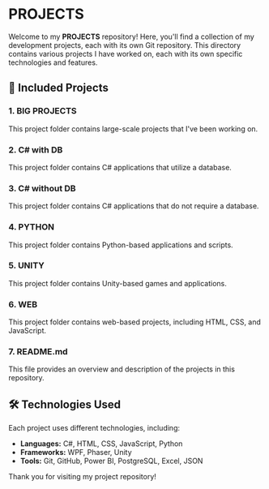 # **PROJECTS**

Welcome to my **PROJECTS** repository! Here, you'll find a collection of my development projects, each with its own Git repository. This directory contains various projects I have worked on, each with its own specific technologies and features.

## 📁 **Included Projects**

### 1. BIG PROJECTS
This project folder contains large-scale projects that I've been working on.

### 2. C# with DB
This project folder contains C# applications that utilize a database.

### 3. C# without DB
This project folder contains C# applications that do not require a database.

### 4. PYTHON
This project folder contains Python-based applications and scripts.

### 5. UNITY
This project folder contains Unity-based games and applications.

### 6. WEB
This project folder contains web-based projects, including HTML, CSS, and JavaScript.

### 7. README.md
This file provides an overview and description of the projects in this repository.

## 🛠️ **Technologies Used**
Each project uses different technologies, including:
- **Languages:** C#, HTML, CSS, JavaScript, Python
- **Frameworks:** WPF, Phaser, Unity
- **Tools:** Git, GitHub, Power BI, PostgreSQL, Excel, JSON

Thank you for visiting my project repository!
